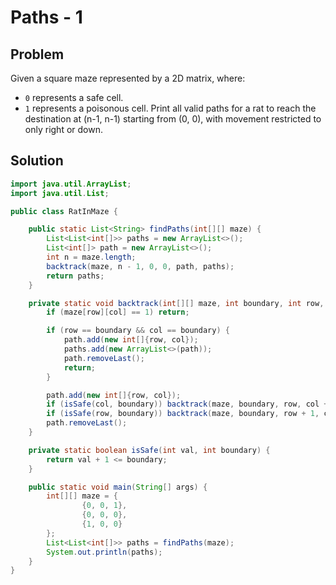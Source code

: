 # Paths - 1
## Problem
Given a square maze represented by a 2D matrix, where:
- `0` represents a safe cell.
- `1` represents a poisonous cell.
Print all valid paths for a rat to reach the destination at (n-1, n-1) starting from (0, 0), with movement restricted to only right or down.

## Solution
```java
import java.util.ArrayList;
import java.util.List;

public class RatInMaze {

    public static List<String> findPaths(int[][] maze) {
        List<List<int[]>> paths = new ArrayList<>();
        List<int[]> path = new ArrayList<>();
        int n = maze.length;
        backtrack(maze, n - 1, 0, 0, path, paths);
        return paths;
    }

    private static void backtrack(int[][] maze, int boundary, int row, int col, List<int[]> path, List<List<int[]>> paths) {
        if (maze[row][col] == 1) return;

        if (row == boundary && col == boundary) {
            path.add(new int[]{row, col});
            paths.add(new ArrayList<>(path));
            path.removeLast();
            return;
        }

        path.add(new int[]{row, col});
        if (isSafe(col, boundary)) backtrack(maze, boundary, row, col + 1, path, paths);
        if (isSafe(row, boundary)) backtrack(maze, boundary, row + 1, col, path, paths);
        path.removeLast();
    }

    private static boolean isSafe(int val, int boundary) {
        return val + 1 <= boundary; 
    }

    public static void main(String[] args) {
        int[][] maze = {
                {0, 0, 1},
                {0, 0, 0},
                {1, 0, 0}
        };
        List<List<int[]>> paths = findPaths(maze);
        System.out.println(paths);
    }
}
```

